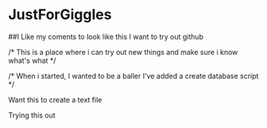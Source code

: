 # JustForGiggles
##I Like my coments to look like this
I want to try out github

/*
This is a place where i can try out new things and make sure i know what's what
*/

/*
When i started, I wanted to be a baller
I've added a create database script
*/

Want this to create a text file

Trying this out
